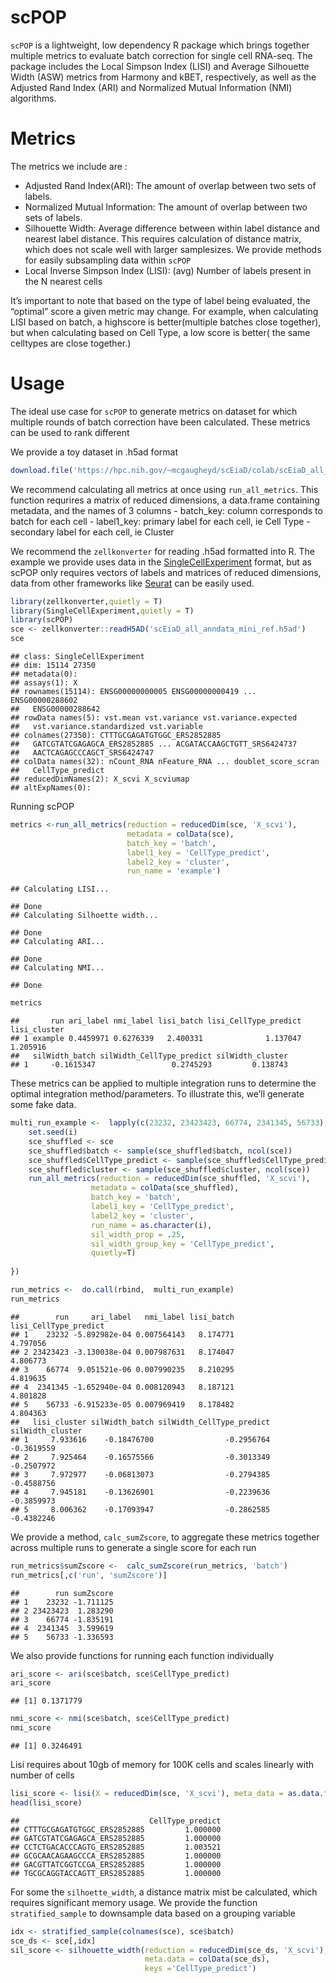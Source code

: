
# scPOP

`scPOP` is a lightweight, low dependency R package which brings together
multiple metrics to evaluate batch correction for single cell RNA-seq.
The package includes the Local Simpson Index (LISI) and Average
Silhouette Width (ASW) metrics from Harmony and kBET, respectively, as
well as the Adjusted Rand Index (ARI) and Normalized Mutual Information
(NMI) algorithms.

# Metrics

The metrics we include are :

-   Adjusted Rand Index(ARI): The amount of overlap between two sets of
    labels.
-   Normalized Mutual Information: The amount of overlap between two
    sets of labels.
-   Silhouette Width: Average difference between within label distance
    and nearest label distance. This requires calculation of distance
    matrix, which does not scale well with larger samplesizes. We
    provide methods for easily subsampling data within `scPOP`
-   Local Inverse Simpson Index (LISI): (avg) Number of labels present
    in the N nearest cells

It’s important to note that based on the type of label being evaluated,
the “optimal” score a given metric may change. For example, when
calculating LISI based on batch, a highscore is better(multiple batches
close together), but when calculating based on Cell Type, a low score is
better( the same celltypes are close together.)

# Usage

The ideal use case for `scPOP` to generate metrics on dataset for which
multiple rounds of batch correction have been calculated. These metrics
can be used to rank different

We provide a toy dataset in .h5ad format

``` r
download.file('https://hpc.nih.gov/~mcgaugheyd/scEiaD/colab/scEiaD_all_anndata_mini_ref.h5ad', 'scEiaD_all_anndata_mini_ref.h5ad')
```

We recommend calculating all metrics at once using `run_all_metrics`.
This function requrires a matrix of reduced dimensions, a data.frame
containing metadata, and the names of 3 columns - batch\_key: column
corresponds to batch for each cell - label1\_key: primary label for each
cell, ie Cell Type - secondary label for each cell, ie Cluster

We recommend the `zellkonverter` for reading .h5ad formatted into R. The
example we provide uses data in the
[SingleCellExperiment](https://bioconductor.org/packages/release/bioc/vignettes/SingleCellExperiment/inst/doc/intro.html)
format, but as scPOP only requires vectors of labels and matrices of
reduced dimensions, data from other frameworks like
[Seurat](https://satijalab.org/seurat/) can be easily used.

``` r
library(zellkonverter,quietly = T)
library(SingleCellExperiment,quietly = T)
library(scPOP)
sce <- zellkonverter::readH5AD('scEiaD_all_anndata_mini_ref.h5ad')
sce
```

    ## class: SingleCellExperiment 
    ## dim: 15114 27350 
    ## metadata(0):
    ## assays(1): X
    ## rownames(15114): ENSG00000000005 ENSG00000000419 ... ENSG00000288602
    ##   ENSG00000288642
    ## rowData names(5): vst.mean vst.variance vst.variance.expected
    ##   vst.variance.standardized vst.variable
    ## colnames(27350): CTTTGCGAGATGTGGC_ERS2852885
    ##   GATCGTATCGAGAGCA_ERS2852885 ... ACGATACCAAGCTGTT_SRS6424737
    ##   AACTCAGAGCCCAGCT_SRS6424747
    ## colData names(32): nCount_RNA nFeature_RNA ... doublet_score_scran
    ##   CellType_predict
    ## reducedDimNames(2): X_scvi X_scviumap
    ## altExpNames(0):

Running scPOP

``` r
metrics <-run_all_metrics(reduction = reducedDim(sce, 'X_scvi'), 
                          metadata = colData(sce),
                          batch_key = 'batch',
                          label1_key = 'CellType_predict',
                          label2_key = 'cluster', 
                          run_name = 'example')
```

    ## Calculating LISI...

    ## Done
    ## Calculating Silhoette width...

    ## Done
    ## Calculating ARI...

    ## Done
    ## Calculating NMI...

    ## Done

``` r
metrics
```

    ##       run ari_label nmi_label lisi_batch lisi_CellType_predict lisi_cluster
    ## 1 example 0.4459971 0.6276339   2.400331              1.137047     1.205916
    ##   silWidth_batch silWidth_CellType_predict silWidth_cluster
    ## 1     -0.1615347                 0.2745293         0.138743

These metrics can be applied to multiple integration runs to determine
the optimal integration method/parameters. To illustrate this, we’ll
generate some fake data.

``` r
multi_run_example <-  lapply(c(23232, 23423423, 66774, 2341345, 56733), function(i){
    set.seed(i)
    sce_shuffled <- sce
    sce_shuffled$batch <- sample(sce_shuffled$batch, ncol(sce))
    sce_shuffled$CellType_predict <- sample(sce_shuffled$CellType_predict, ncol(sce))
    sce_shuffled$cluster <- sample(sce_shuffled$cluster, ncol(sce))
    run_all_metrics(reduction = reducedDim(sce_shuffled, 'X_scvi'), 
                  metadata = colData(sce_shuffled),
                  batch_key = 'batch',
                  label1_key = 'CellType_predict',
                  label2_key = 'cluster', 
                  run_name = as.character(i), 
                  sil_width_prop = .25, 
                  sil_width_group_key = 'CellType_predict', 
                  quietly=T)
    
})

run_metrics <-  do.call(rbind,  multi_run_example)
run_metrics
```

    ##        run     ari_label   nmi_label lisi_batch lisi_CellType_predict
    ## 1    23232 -5.892982e-04 0.007564143   8.174771              4.797056
    ## 2 23423423 -3.130038e-04 0.007987631   8.174047              4.806773
    ## 3    66774  9.051521e-06 0.007990235   8.210295              4.819635
    ## 4  2341345 -1.652940e-04 0.008120943   8.187121              4.801828
    ## 5    56733 -6.915233e-05 0.007969419   8.178482              4.804363
    ##   lisi_cluster silWidth_batch silWidth_CellType_predict silWidth_cluster
    ## 1     7.933616    -0.18476700                -0.2956764       -0.3619559
    ## 2     7.925464    -0.16575566                -0.3013349       -0.2507972
    ## 3     7.972977    -0.06813073                -0.2794385       -0.4588756
    ## 4     7.945181    -0.13626901                -0.2239636       -0.3859973
    ## 5     8.006362    -0.17093947                -0.2862585       -0.4382246

We provide a method, `calc_sumZscore`, to aggregate these metrics
together across multiple runs to generate a single score for each run

``` r
run_metrics$sumZscore <-  calc_sumZscore(run_metrics, 'batch')
run_metrics[,c('run', 'sumZscore')]
```

    ##        run sumZscore
    ## 1    23232 -1.711125
    ## 2 23423423  1.283290
    ## 3    66774 -1.835191
    ## 4  2341345  3.599619
    ## 5    56733 -1.336593

We also provide functions for running each function individually

``` r
ari_score <- ari(sce$batch, sce$CellType_predict)
ari_score
```

    ## [1] 0.1371779

``` r
nmi_score <- nmi(sce$batch, sce$CellType_predict)
nmi_score
```

    ## [1] 0.3246491

Lisi requires about 10gb of memory for 100K cells and scales linearly
with number of cells

``` r
lisi_score <- lisi(X = reducedDim(sce, 'X_scvi'), meta_data = as.data.frame(colData(sce)), label_colnames = 'CellType_predict' )
head(lisi_score)
```

    ##                             CellType_predict
    ## CTTTGCGAGATGTGGC_ERS2852885         1.000000
    ## GATCGTATCGAGAGCA_ERS2852885         1.000000
    ## CCTCTGACACCCAGTG_ERS2852885         1.003521
    ## GCGCAACAGAAGCCCA_ERS2852885         1.000000
    ## GACGTTATCGGTCCGA_ERS2852885         1.000000
    ## TGCGCAGGTACCAGTT_ERS2852885         1.000000

For some the `silhoette_width`, a distance matrix mist be calculated,
which requires significant memory usage. We provide the function
`stratified_sample` to downsample data based on a grouping variable

``` r
idx <- stratified_sample(colnames(sce), sce$batch)
sce_ds <- sce[,idx]
sil_score <- silhouette_width(reduction = reducedDim(sce_ds, 'X_scvi'), 
                              meta.data = colData(sce_ds),  
                              keys ='CellType_predict')
```
